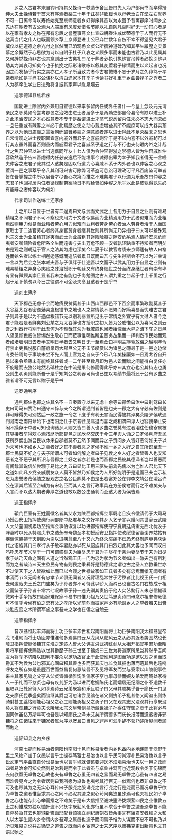 <!-- { "loadSidebar": true } -->
　　乡之人古君本来自钧州持其父挽诗一帙造予舍且告曰先人为户部尚书而卒得搢绅大夫士挽诗若干首未有序焉者葢三十年于兹矣非敢缓也以母老垂白在堂左右就养不可一日离今母以寿终始克至京师意者乡好得序其首以为永图予昔寓郡庠时闻乡之先达在朝者有古公焉为人端重有风度爱惜名节能以礼自防凡百时好无一动其心者是以在家有孝友之称在邦有忠亷之誉歴事髙文仁宣四朝眷注咸优葢德孚于人而行无不达真当代之伟人也既而领乡荐上京师登进士公已弃世数年自伤不幸不得望见大君子威仪以挹道德之余光付之怅然而已洎观杨文贞公所撰神道碑乃知其平生履歴之实景慕之余慨然于心思欲为诗以自附于杜子八哀之义顾多事而未能也古君乃以此见属其又何辞然挽诗非古也其意则出于古矣礼曰吊于葬者必执引执绋言吊葬者必挽引绋以助其力其哀可知矣今也于执挽之际形诸歌咏以叙其哀葢君子縁情而生以义起者也况因之而发扬乎行实之美亦仁人孝子所当致力者今古君惓惓不忘于岁月之久非笃于孝亲者能如是乎尚书公讳朴以清白遗家本其季子也读书好礼重于乡曲尝择子之秀者二人为郡庠生学业日进殆将复振其家声以慰泉壤云

　　送崇德知县焦君序

　　国朝进士除官内外兼用自宣德以来率多留内任或外任者什一今皇上念及元元谓亲民之职莫如令尝考郡邑之治效由进士者居多于是两勅吏部自今县令有缺以进士补之此求治安民之本心然意者不专于是葢谓进士才髙气鋭悉留内任未必不志大而忽细一旦任重或有疎畧之举必于此焉歴之使之动心劳虑増益其所不能庶可以成大器实预养之以为他日庙廊之需殆朝廷鼓舞英豪之深意或者遂以进士得此不足荣葢未之思也自常情观之进士授职固宜喜内戚外而君子之喜戚则异于是不以内喜不以外戚茍可以行其志虽外而喜否则虽内而戚葢君子之喜戚系乎道之行与不行也夫何暇内外之计哉叶之焦君仲容以进士当选偕同年友十七人俱为令仲容得浙之崇德人皆为仲容戚惟仲容欣然造予告曰吾虑得内任必安逸后不能堪事今诚得出宰为幸子知我者得无一言嗟夫仲容之志君子哉其过人逺矣是固以行道为心喜戚不系于内外者也以仲容之心观之葢谓一邑之事萃乎令凡其利可兴害可除弊可革盗可息讼可理政可平凡百废坠可举者皆在吾掌握之中所以展吾才尽吾心次第而推之不难矣君子以行道为乐吾故曰仲容之志君子也回视居内任者循规制劳案牍日不暇给曽如仲容之乐乎以此易彼孰得孰失必有能辩之者仲容以为何如

　　代李司训作送练士还家序

　　士之所以自显于世者有二途焉曰文与武而文武之士各用力于自显之业则有难易精粗之不同君子不可不察也夫用力于文者似易而为业精焉用力于武者似难而为业粗焉然则用力似易而业精者劳心用力似难而业粗者劳身劳心者治人劳身者治于人而国家取士于二途官劳心者终其身官劳身者继其世则其所尚无乃异指乎曰未可以差殊观也夫文士为业虽精其途夷而武士为业虽粗其途险险夷之际安危系焉人情好安恶危而夷者安所闗险者危所系全生而逺害与夫出万危不顾一安者孰轻孰重不待知者而明矣由是观之则朝廷于官人之法其为虑也深矣今年夏予以教官考绩来京师适有故人曰褚姓而铭名者以练士相邂逅感慨而追陪者累日既而曰吾与先生得斯会不可以为非幸请一言以为后会之张本嗟夫吾与子俱绊于仕途吾以文而子以武其用力于自显之业则有难易精粗之异身心夷险之殊洎授职于朝廷又有终身继世之分而终身继世者有崇有卑有显有微顾其崇且显者我未之有能也子尚勉图之古人谓九重之台起于寸土千里之行起于足下慎勿以今日之役谓不可企及夫髙且逺者于是乎书

　　送刘主簿序

　　天下郡邑无虑千余而地瘠民贫莫甚于山西山西郡邑不下百余而事繁政剧莫甚于太谷葢太谷者密迩藩臬盘根错节之地也人之常情孰不恶繁而好简喜易而忧难古之君子则异于是以为不遇盘根错节无以别利器葢所见出于常情之外宜乎有大过人者今之君子能若是者鲜矣刘公某之为太谷簿也方授职之初人皆为公戚惟公以为喜问之则云吾之利器行将别于此吾何为不豫哉其勿为我戚戚也闻者始愧而大异之洎下车之日邑人望见颜色威仪皆惕然生敬心已而莅事惟明惟断虽百务丛集而一挥判然市民始而观者如堵墙明日去者半又明日半者去又明日无一至焉佥曰神明主簿孰敢侮之越明年令行禁止吏民悦服自藩府臬司大郡巨公无不击节叹赏以为诸邑之簿最于是一邑之边储专委任焉每于事竣未尝不先人而上官为之自庆于今已八年矣操履如一日焉太谷自开邑以来令丞簿未有能终其任者或一二年甚至数月即为邑人讼而黜之间能得白复任亦不旋踵而去独公屹然若砥柱之在中流是果何修而得此乎亦曰其立心也公其持志也勇公则生明勇则能断吾于是乎知刘公之利器可尚也已兹以考绩书最将还于公有乡曲之雅者谓不可无言以赠于是乎书

　　送罗通判序

　　通判郡佐也郡之佐其名不一自秦置守以来无虑十余等曰郡丞曰治中曰别驾曰长史曰司马曰赞治曰通守曰倅与夫今之所谓通判者皆是也夫一郡之大有守必有佐则是非可辩得失可别然后一政之施一令之下庶乎有利无害而民得被其泽矣茶陵罗侯琥通判河南之南阳命始下也南阳之仕于京者往见焉退而喜之咸相谓曰淳人也容貌举止安闲不躁存于中者可知也询诸乡人则又皆曰善人也乡曲之誉莫有过者洎往任也寮属被其容接者举得欢心焉按歴所部郡邑之民欣然交庆于今三年舆人诵之曰罗侯判府吾民获所罗侯出游吾民以休来自郡者莫不云然予闻而异之子贡问乡人皆好恶何如夫子以为未可也不如乡人之善者好之其不善者恶之罗侯不惟一乡之人好之自其所识至吾一郡士民莫不好之与夫子所谓未可者如何解之者曰子见侯之乡人好之者皆善人也安知恶者之不恶乎其所识与吾郡之士好之者亦若是也而吾郡之民被其德泽者岂以善恶而有间哉其说信矣尝观于易比之九五曰显比王用三驱失前禽先儒以为岂惟人君比天下之道如此凡乡党亲戚朋友众人莫不皆然乃知侯之为人所好能明乎是道而已夫岂示私恩为虚誉者哉侯勉之歴观古之名公巨卿莫不由是出若富郑公在郓李文靖公在澶吕许公在濵其后皆至台辅为有宋名臣而其人之言行政事具在方册侯考而行之不难矣夫与人言而不以逺大期者非厚之道也敢以数公由通判而至逺大者为侯告焉

　　送王指挥序

　　辕门巨室有王姓而徽名者其父永为陜西都指挥佥事既老且疾令徽请代于大司马乃授西安卫指挥使濒行祠部郎中赵君与之交好率其乡人乞予言以赠问其世家云武陵人大父奎国初累功至指挥佥事伯俶复以功进都指挥使守宁夏朝廷倚重无西北忧没于阵妻时以死从特赐贞节之诰永奉母魏至孝初授延安卫指挥使改绥德留妻谢养姑姑有疾谢惊惧祷于天刲股为羮以进疾愈至八十又六乃终永哀痛不已恳乞终制庐墓弗获谢代之诏旌其门曰孝行从子敏卒妻赵亦以死从诏旌其门曰烈妇此其大畧也予闻而叹曰呜呼忠孝节义萃于一门可谓盛矣夫为臣尽忠于君为子尽孝于亲为妻尽节于夫为妇尽孝于姑乃天命之固有人道之当然观王氏一门为忠为孝为节义者如出一辙夫岂有所利而为之者哉诗曰天生烝民有物有则民之秉彛好是懿德此之谓也古之圣人立教垂世亦不过使天下之人皆欲如此而已以今观之世禄故家如王氏者多矣有忠焉而孝无闻者有孝焉而节义无闻者有忠孝节义俱无闻者又况背理乱常甘于污秽者比比视王氏一门相去何逺哉夫王氏之门盛矣为子孙者亦不可恃此以骄人而矜已也自古名门右族成于祖父而坠于子孙者十常六七况故家子孙一违先训其责倍于他人实艺懿行人未必信纎瑕微累十手争指故曰起家难保家不易书曰惟乃祖乃父世笃忠贞诗曰毋念尔祖聿修厥德可不慎乎今侯有伯之忠有父之孝所以光前烈而振家声必有能副乡人之望者若夫出竒决胜应变之术所谓军旅之事吾未之学也在侯之自勉云

　　送廖指挥序

　　昔汉髙祖起丰沛而将士功臣多丰沛世祖起南阳而将士功臣多南阳我太祖髙皇帝龙飞淮甸而将士功臣亦惟淮甸多焉易曰云从龙风从虎风云之从必其近者势固然也长陵卫指挥使廖侯镛其先淮之定逺人曽大父讳友洪武初仗剑从太祖开拓寰宇累功至昭勇将军指挥使赐诰以世其爵歴子孙三世至于镛或曰三世为将道家所忌岂其然乎吾闻友为将军不坑降以图利不妄杀以邀功故官止于此使惟利是图而功是邀以友之勇而取爵其不为侯为公也邪其心固曰积其善也多而获其庆也长食其报也薄而遗其后也逺呜呼友之所存如是虽歴百世而益昌复何忌哉吾不及见将军友而尝与寮寀以山陵祀事往来主其家见镛之父亨从父贞皆循循雅饬类儒家子亨也事母恭而婉友弟爱而笃处家待人一于礼而不怠贞也母有疾刲肝为汤以进而愈嫂陈氏老而孀居无纪纲之仆不逺数千里取以归处家待人如亨焉诗云兄弟既翕和乐且耽子曰父母其顺矣乎吾于廖氏一门见之夫廖氏昆季盛矣而镛继其爵岂可忽诸尝见镛在诸父侧执弟子礼甚恪又闻镛出则练骑射甚工葢恪则能心祖父之心工则能勇祖父之勇子曰父在观其志父没观其行亨既没矣人将观镛之行矣夫长陵我太宗文皇帝剑舄所藏世禄子孙得任守御之责于此将必与国同休虽亿万斯年可也吾是以知廖氏之泽未艾矣所谓善多而庆长报薄而遗逺者非邪镛将之任诸往来于镛家者属为序以贺且曰当风之窍声可泯乎辞不获乃述所见闻者颂而勉之

　　送貊知县之内乡序

　　河南七郡而称易治者南阳也南阳十邑而称易治者内乡也葢内乡地连商于沃野千里土风物产加于众邑以言乎士操存笃雅士易治也以言乎民习尚淳朴民易治也以言乎讼忿定气平曲直自分讼易治也以言乎境就僻逺要迎送不烦境易治也夫以一邑之政而四者易治余可知矣然则易治若是而令于此者虽与卓鲁并驾可也近观数令类于伤锦而去何欤葢无卓鲁之心故也夫有卓鲁之心虽无四者之易而易无卓鲁之心虽有四者之易而难尝见今之为令者居则曰我所愿为卓鲁也夷考其行百无一似焉何也葢非卓鲁之不可及也顾其为之无实心耳传曰子服尧之服诵尧之言行尧之行是尧而已而况卓鲁乎欲为卓鲁之道者惟当求其心之同不必泥其迹之似心茍同矣迹虽殊焉可也夫视民如子卓鲁之心也能存此心举而措之不难矣于是布大信推至诚决壅滞拨烦萦四民之业惟敦五土之利惟成穷独以恤奸盗不兴抚字既勤风化亦行虽不求合于卓鲁之迹吾恐卓鲁不能自异矣及其去也攀辕卧辙画形配食颂德立祠纪惠刻石皆余事耳有貊君安者颍之太和人以太学生擢内乡令谓内乡吾邓之属邑也造予而问焉予惟为人谋而不忠不可也乃以所见难易之说并古循吏之道告之既而内乡宦游之士来乞序以赠弗克更出新意也文其语以贻之

